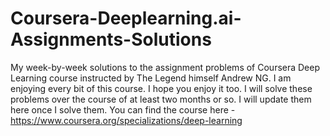 # Coursera-Deeplearning.ai-Assignments-Solutions
My week-by-week solutions to the assignment problems of Coursera Deep Learning course instructed by The Legend himself Andrew NG. I am enjoying every bit of this course. I hope you enjoy it too. 
I will solve these problems over the course of at least two months or so. I will update them here once I solve them.
You can find the course here - https://www.coursera.org/specializations/deep-learning
